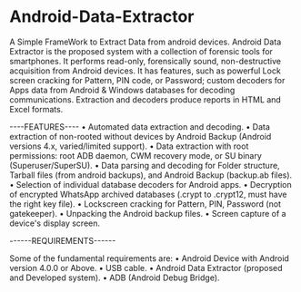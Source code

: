 # Android-Data-Extractor
A Simple FrameWork to Extract Data from android devices.
Android Data Extractor is the proposed system with a collection of forensic tools for smartphones. 
It performs read-only, forensically sound, non-destructive acquisition from Android devices. It has 
features, such as powerful Lock screen cracking for Pattern, PIN code, or Password; custom 
decoders for Apps data from Android & Windows databases for decoding communications. 
Extraction and decoders produce reports in HTML and Excel formats.

----FEATURES----
• Automated data extraction and decoding.
• Data extraction of non-rooted without devices by Android Backup (Android versions 4.x, 
varied/limited support).
• Data extraction with root permissions: root ADB daemon, CWM recovery mode, or SU 
binary (Superuser/SuperSU).
• Data parsing and decoding for Folder structure, Tarball files (from android backups), and 
Android Backup (backup.ab files).
• Selection of individual database decoders for Android apps.
• Decryption of encrypted WhatsApp archived databases (.crypt to .crypt12, must have the 
right key file).
• Lockscreen cracking for Pattern, PIN, Password (not gatekeeper).
• Unpacking the Android backup files.
• Screen capture of a device's display screen.

------REQUIREMENTS------

Some of the fundamental requirements are:
• Android Device with Android version 4.0.0 or Above.
• USB cable.
• Android Data Extractor (proposed and Developed system).
• ADB (Android Debug Bridge).

